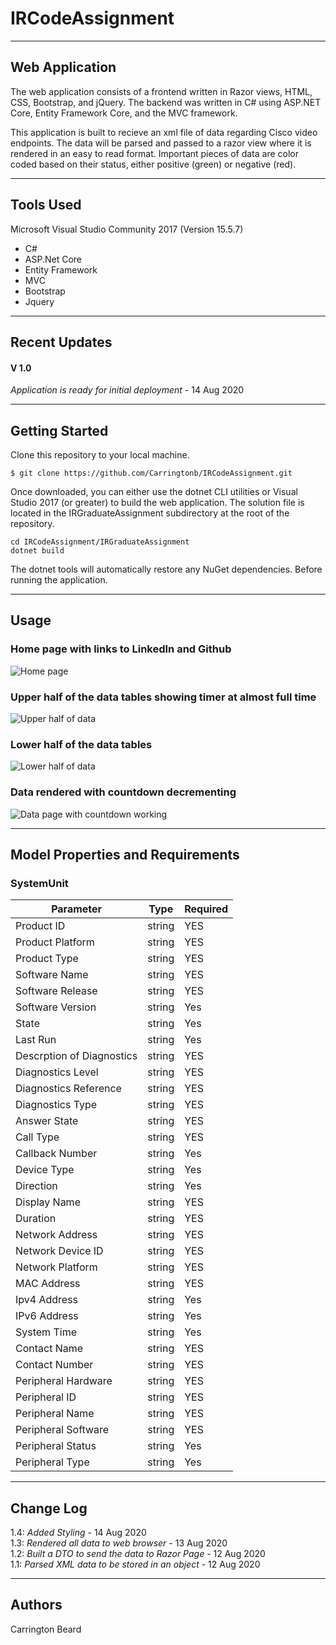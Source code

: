 # IRCodeAssignment

---

## Web Application

The web application consists of a frontend written in Razor views, HTML, CSS,
Bootstrap, and jQuery. The backend was written in C# using ASP.NET Core, Entity Framework Core, and the MVC framework.

This application is built to recieve an xml file of data regarding Cisco video endpoints. The data will be parsed and passed to a razor view where it is rendered in an easy to read format. Important pieces of data are color coded based on their status, either positive (green) or negative (red).

---

## Tools Used
Microsoft Visual Studio Community 2017 (Version 15.5.7)

- C#
- ASP.Net Core
- Entity Framework
- MVC
- Bootstrap
- Jquery

---

## Recent Updates

#### V 1.0
*Application is ready for initial deployment* - 14 Aug 2020

---

## Getting Started

Clone this repository to your local machine.

```
$ git clone https://github.com/Carringtonb/IRCodeAssignment.git
```
Once downloaded, you can either use the dotnet CLI utilities or Visual Studio 2017 (or greater) to build the web application. The solution file is located in the IRGraduateAssignment subdirectory at the root of the repository.
```
cd IRCodeAssignment/IRGraduateAssignment
dotnet build
```
The dotnet tools will automatically restore any NuGet dependencies. Before running the application.


---

## Usage

### Home page with links to LinkedIn and Github
![Home page](https://i.imgur.com/lymt5jJ.png)

### Upper half of the data tables showing timer at almost full time
![Upper half of data](https://i.imgur.com/NwZclvU.png)

### Lower half of the data tables
![Lower half of data](https://i.imgur.com/kvIpIrK.png)

### Data rendered with countdown decrementing
![Data page with countdown working](https://i.imgur.com/GBN9Dzn.png)

---

## Model Properties and Requirements

### SystemUnit

| Parameter | Type | Required |
| --- | --- | --- |
| Product ID  | string | YES |
| Product Platform | string | YES |
| Product Type | string | YES |
| Software Name | string | YES |
| Software Release | string | YES |
| Software Version | string | Yes |
| State | string | Yes |
| Last Run | string | Yes |
| Descrption of Diagnostics | string | YES |
| Diagnostics Level  | string | YES |
| Diagnostics Reference | string | YES |
| Diagnostics Type | string | YES |
| Answer State | string | YES |
| Call Type | string | YES |
| Callback Number | string | Yes |
| Device Type | string | Yes |
| Direction | string | Yes |
| Display Name | string | YES |
| Duration  | string | YES |
| Network Address | string | YES |
| Network Device ID | string | YES |
| Network Platform | string | YES |
| MAC Address | string | YES |
| Ipv4 Address | string | Yes |
| IPv6 Address | string | Yes |
| System Time | string | Yes |
| Contact Name | string | YES |
| Contact Number | string | YES |
| Peripheral Hardware | string | YES |
| Peripheral ID | string | YES |
| Peripheral Name | string | YES |
| Peripheral Software | string | YES |
| Peripheral Status | string | Yes |
| Peripheral Type | string | Yes |

---

## Change Log
1.4: *Added Styling* - 14 Aug 2020  
1.3: *Rendered all data to web browser* - 13 Aug 2020  
1.2: *Built a DTO to send the data to Razor Page* - 12 Aug 2020  
1.1: *Parsed XML data to be stored in an object* - 12 Aug 2020  

---

## Authors
Carrington Beard
